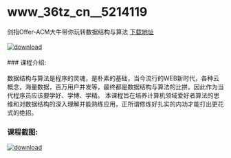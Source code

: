 # www_36tz_cn__5214119
剑指Offer-ACM大牛带你玩转数据结构与算法
[下载地址](http://www.36tz.cn/article/5214119 "下载地址")
<br/></br>[![download](http://36tz.cn/muke_img/2020_06_1-117-300x187.png "下载地址")](http://www.36tz.cn/article/5214119 "下载地址")
<br/></br>### 课程介绍:<br/></br>数据结构与算法是程序的灵魂，是朴素的基础，当今流行的WEB新时代，各种云概念，海量数据，百万用户并发等，最终都是数据结构与算法的比拼。因此作为当代程序员应该要学好、学博、学精。 本课程旨在培养计算机领域爱好者算法的思维和对数据结构的深入理解并能熟练应用，正所谓修炼好扎实的内功才能打出更花式的绝招。

### 课程截图:
[![download](http://36tz.cn/muke_img/2020_06_2-131.png "下载地址")](http://www.36tz.cn/article/5214119 "下载地址")
